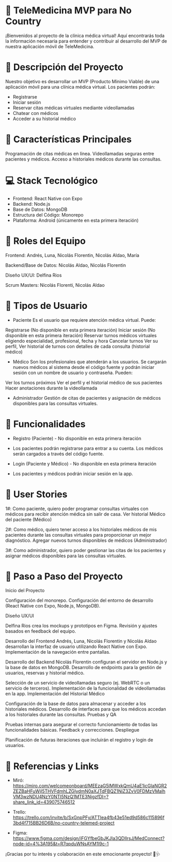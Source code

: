 # 📱 TeleMedicina MVP para No Country

¡Bienvenidos al proyecto de la clínica médica virtual! Aquí encontrarás toda la información necesaria para entender y contribuir al desarrollo del MVP
de nuestra aplicación móvil de TeleMedicina.

# 📝 Descripción del Proyecto
Nuestro objetivo es desarrollar un MVP (Producto Mínimo Viable) de una aplicación móvil para una clínica médica virtual. Los pacientes podrán:

- Registrarse
- Iniciar sesión
- Reservar citas médicas virtuales mediante videollamadas
- Chatear con médicos
- Acceder a su historial médico
  
# 🌟 Características Principales

Programación de citas médicas en línea.
Videollamadas seguras entre pacientes y médicos.
Acceso a historiales médicos durante las consultas.

# 💻 Stack Tecnológico

- Frontend: React Native con Expo
- Backend: Node.js
- Base de Datos: MongoDB
- Estructura del Código: Monorepo
- Plataforma: Android (únicamente en esta primera iteración)
  
# 👥 Roles del Equipo

Frontend: Andrés, Luna, Nicolás Florentin, Nicolás Aldao, María

Backend/Base de Datos: Nicolás Aldao, Nicolás Florentin

Diseño UX/UI: Delfina Rios

Scrum Masters: Nicolás Florenti, Nicolás Aldao

# 👤 Tipos de Usuario

- Paciente
Es el usuario que requiere atención médica virtual. Puede:

Registrarse (No disponible en esta primera iteración)
Iniciar sesión (No disponible en esta primera iteración)
Reservar turnos médicos virtuales eligiendo especialidad, profesional, fecha y hora
Cancelar turnos
Ver su perfil, Ver historial de turnos con detalles de cada consulta (historial médico)

- Médico
 Son los profesionales que atenderán a los usuarios. Se cargarán nuevos médicos al sistema desde el código fuente y
podrán iniciar sesión con un nombre de usuario y contraseña. Pueden:

Ver los turnos próximos
Ver el perfil y el historial médico de sus pacientes
Hacer anotaciones durante la videollamada

- Administrador
 Gestión de citas de pacientes y asignación de médicos disponibles para las consultas virtuales.

# 🔧 Funcionalidades
- Registro (Paciente) - No disponible en esta primera iteración

- Los pacientes podrán registrarse para entrar a su cuenta. Los médicos serán cargados a través del código fuente.
- Login (Paciente y Médico) - No disponible en esta primera iteración
- Los pacientes y médicos podrán iniciar sesión en la app.

# 👤 User Stories

1#: Como paciente, quiero poder programar consultas virtuales con médicos para recibir atención médica sin salir de casa.
Ver historial Médico del paciente (Médico)

2#: Como médico, quiero tener acceso a los historiales médicos de mis pacientes durante las consultas virtuales para proporcionar un mejor diagnóstico.
Agregar nuevos turnos disponibles de médicos (Administrador)

3#: Como administrador, quiero poder gestionar las citas de los pacientes y asignar médicos disponibles para las consultas virtuales.

# 📌 Paso a Paso del Proyecto
Inicio del Proyecto

Configuración del monorepo.
Configuración del entorno de desarrollo (React Native con Expo, Node.js, MongoDB).

Diseño UX/UI

Delfina Rios crea los mockups y prototipos en Figma.
Revisión y ajustes basados en feedback del equipo.

Desarrollo del Frontend
Andrés, Luna, Nicolás Florentin y Nicolás Aldao desarrollan la interfaz de usuario utilizando React Native con Expo.
Implementación de la navegación entre pantallas.

Desarrollo del Backend
Nicolás Florentin configuran el servidor en Node.js y la base de datos en MongoDB.
Desarrollo de endpoints para la gestión de usuarios, reservas y historial médico.

Selección de un servicio de videollamadas seguro (ej. WebRTC o un servicio de terceros).
Implementación de la funcionalidad de videollamadas en la app.
Implementación del Historial Médico

Configuración de la base de datos para almacenar y acceder a los historiales médicos.
Desarrollo de interfaces para que los médicos accedan a los historiales durante las consultas.
Pruebas y QA

Pruebas internas para asegurar el correcto funcionamiento de todas las funcionalidades básicas.
Feedback y correcciones.
Despliegue

Planificación de futuras iteraciones que incluirán el registro y login de usuarios.

# 🔗 Referencias y Links
- Miró: https://miro.com/welcomeonboard/MEEzaG5lMWxkQmU4aE1icGlaNGR2ZEZBaHFuWjI5THVFdmhLZGIydmN0aXJTdFBQZ1NiZ3ZvV0FDMzVMalhVM3wzNDU4NzY0NTI5NzQ1MTE3NjgzfDI=?share_link_id=439075746512
  
- Trello: https://trello.com/invite/b/SxGnpPFy/ATTIea4fb43e51ed9d586c115896f3bd4f715BB26D6B/no-country-telemed-project
  
- Figma: https://www.figma.com/design/iFGYfbeGbJKJla3QDIlrsJ/MedConnect?node-id=4%3A195&t=R7qpduWNsAYM1l9c-1

¡Gracias por tu interés y colaboración en este emocionante proyecto! 🚀🩺
